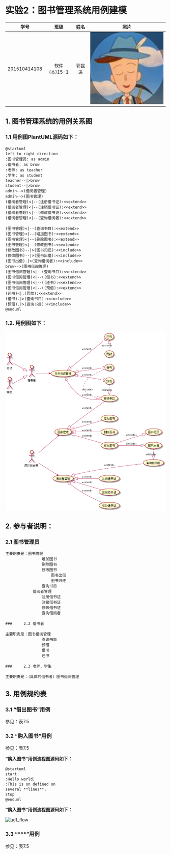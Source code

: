 # 实验2：图书管理系统用例建模
|学号|班级|姓名|照片|
|:-------:|:-------------: | :----------:|:---:|
|201510414108|软件(本)15-1|郭昆进|![flow1](../head.jpg)|

## 1. 图书管理系统的用例关系图

### 1.1 用例图PlantUML源码如下：

``` usecase
@startuml
left to right direction
:图书管理员: as admin
:借书者: as brow
:老师: as teacher
:学生: as student
teacher--|>brow
student--|>brow
admin-->(借阅者管理)
admin-->(图书管理)
(借阅者管理)<|--(注册借书证):<<extend>>
(借阅者管理)<|--(注销借书证):<<extend>>
(借阅者管理)<|--(修改借书证):<<extend>>
(借阅者管理)<|--(查询借阅者):<<extend>>

(图书管理)<|--(查询书目):<<extend>>
(图书管理)<|--(增加图书):<<extend>>
(图书管理)<|--(删除图书):<<extend>>
(图书管理)<|--(修改图书):<<extend>>
(修改图书)--|>(图书归还):<<include>>
(修改图书)--|>(图书出借):<<include>>
(图书出借).|>(查询借阅者):<<include>>
brow-->(图书借阅管理)
(图书借阅管理)<|--(查询书目):<<extend>>
(图书借阅管理)<|--((借书):<<extend>>
(图书借阅管理)<|--((还书):<<extend>>
(图书借阅管理)<|--((预借):<<extend>>
(还书)<|.(罚款):<<extend>>
(借书).|>(查询书目):<<include>>
(预借).|>(查询书目):<<include>>
@enduml
```


### 1.2. 用例图如下：

![usecase](usecase.png)

## 2. 参与者说明：

###     2.1 图书管理员

```
主要职责是：图书管理
				增加图书
				删除图书
				修改图书
					图书出借
					图书归还
				查询书目
			借阅者管理
				注册借书证
				注销借书证
				修改借书证
				查询借阅者

###     2.2 借书者

主要职责是：图书借阅管理
				查询书目
				预借
				借书
				还书

###     2.3 老师、学生
    
主要职责是：（具体的借书者）图书借阅管理

```

##     3. 用例规约表

###     3.1 “借出图书”用例

参见：表7.5

###     3.2 “购入图书”用例

参见：表7.5

**“购入图书”用例流程图源码如下：**
``` uc1_flow
@startuml
start
:Hello world;
:This is on defined on
several **lines**;
stop
@enduml
```

**“购入图书”用例流程图源码如下：**

![uc1_flow](usecase1_flow.jpg)

###     3.3 “***”用例

参见：表7.5